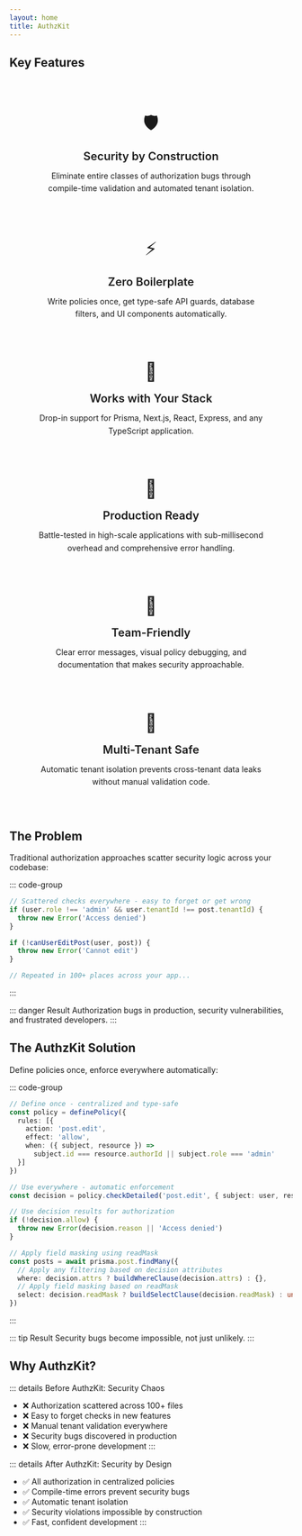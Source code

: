 ```yaml
---
layout: home
title: AuthzKit
---
```


<CustomHero
  text="The last authorization library you'll need."
  tagline="Define policies once, get database filters, UI guards, and API protection automatically — for both JavaScript and TypeScript."
  :actions="[
    { theme: 'brand', text: 'Get started', link: '/guides/getting-started' },
  ]"
/>

## Key Features

<div class="features-grid">
  <div class="feature-card">
    <div class="feature-icon">🛡️</div>
    <h3>Security by Construction</h3>
    <p>Eliminate entire classes of authorization bugs through compile-time validation and automated tenant isolation.</p>
  </div>

  <div class="feature-card">
    <div class="feature-icon">⚡</div>
    <h3>Zero Boilerplate</h3>
    <p>Write policies once, get type-safe API guards, database filters, and UI components automatically.</p>
  </div>

  <div class="feature-card">
    <div class="feature-icon">🔧</div>
    <h3>Works with Your Stack</h3>
    <p>Drop-in support for Prisma, Next.js, React, Express, and any TypeScript application.</p>
  </div>

  <div class="feature-card">
    <div class="feature-icon">🚀</div>
    <h3>Production Ready</h3>
    <p>Battle-tested in high-scale applications with sub-millisecond overhead and comprehensive error handling.</p>
  </div>

  <div class="feature-card">
    <div class="feature-icon">👥</div>
    <h3>Team-Friendly</h3>
    <p>Clear error messages, visual policy debugging, and documentation that makes security approachable.</p>
  </div>

  <div class="feature-card">
    <div class="feature-icon">🔄</div>
    <h3>Multi-Tenant Safe</h3>
    <p>Automatic tenant isolation prevents cross-tenant data leaks without manual validation code.</p>
  </div>
</div>

<style scoped>
.features-grid {
  display: grid;
  grid-template-columns: repeat(auto-fit, minmax(300px, 1fr));
  gap: 24px;
  margin: 48px 0;
  padding: 0 24px;
}

.feature-card {
  background: var(--vp-c-bg-soft);
  border: 1px solid var(--vp-c-divider);
  border-radius: 12px;
  padding: 24px;
  text-align: center;
  transition: all 0.3s ease;
}

.feature-card:hover {
  border-color: var(--vp-c-brand-1);
  box-shadow: 0 4px 12px rgba(0, 0, 0, 0.1);
}

.feature-icon {
  font-size: 2rem;
  margin-bottom: 16px;
}

.feature-card h3 {
  color: var(--vp-c-text-1);
  font-size: 1.25rem;
  font-weight: 600;
  margin: 0 0 12px 0;
}

.feature-card p {
  color: var(--vp-c-text-2);
  margin: 0;
  line-height: 1.6;
}

@media (max-width: 640px) {
  .features-grid {
    grid-template-columns: 1fr;
    gap: 16px;
    padding: 0 16px;
  }

  .feature-card {
    padding: 20px;
  }
}
</style>

## The Problem

Traditional authorization approaches scatter security logic across your codebase:

::: code-group

```typescript [❌ Manual Authorization]
// Scattered checks everywhere - easy to forget or get wrong
if (user.role !== 'admin' && user.tenantId !== post.tenantId) {
  throw new Error('Access denied')
}

if (!canUserEditPost(user, post)) {
  throw new Error('Cannot edit')
}

// Repeated in 100+ places across your app...
```

:::

::: danger Result
Authorization bugs in production, security vulnerabilities, and frustrated developers.
:::

## The AuthzKit Solution

Define policies once, enforce everywhere automatically:

::: code-group

```typescript [✅ AuthzKit Policies]
// Define once - centralized and type-safe
const policy = definePolicy({
  rules: [{
    action: 'post.edit',
    effect: 'allow',
    when: ({ subject, resource }) =>
      subject.id === resource.authorId || subject.role === 'admin'
  }]
})

// Use everywhere - automatic enforcement
const decision = policy.checkDetailed('post.edit', { subject: user, resource: post })

// Use decision results for authorization
if (!decision.allow) {
  throw new Error(decision.reason || 'Access denied')
}

// Apply field masking using readMask
const posts = await prisma.post.findMany({
  // Apply any filtering based on decision attributes
  where: decision.attrs ? buildWhereClause(decision.attrs) : {},
  // Apply field masking based on readMask
  select: decision.readMask ? buildSelectClause(decision.readMask) : undefined
})
```

:::

::: tip Result
Security bugs become impossible, not just unlikely.
:::

## Why AuthzKit?

::: details Before AuthzKit: Security Chaos
- ❌ Authorization scattered across 100+ files
- ❌ Easy to forget checks in new features
- ❌ Manual tenant validation everywhere
- ❌ Security bugs discovered in production
- ❌ Slow, error-prone development
:::

::: details After AuthzKit: Security by Design
- ✅ All authorization in centralized policies
- ✅ Compile-time errors prevent security bugs
- ✅ Automatic tenant isolation
- ✅ Security violations impossible by construction
- ✅ Fast, confident development
:::

 
